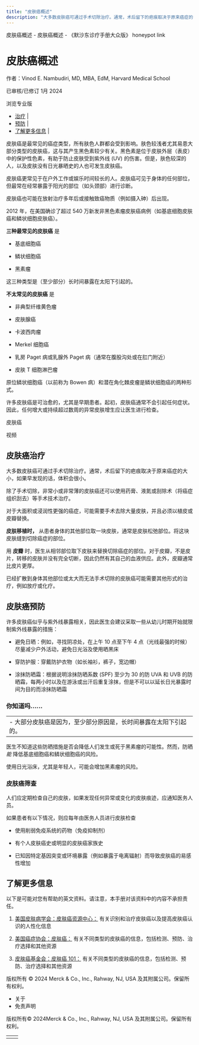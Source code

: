 ```yaml
---
title: "皮肤癌概述"
description: "大多数皮肤癌可通过手术切除治疗。通常，术后留下的疤痕取决于原来癌症的大小，如果早发现的话，体积会很小。"
---
```


﻿皮肤癌概述 \- 皮肤癌概述 \- 《默沙东诊疗手册大众版》 honeypot link

# 皮肤癌概述

作者：Vinod E. Nambudiri, MD, MBA, EdM, Harvard Medical School

已审核/已修订 1月 2024

浏览专业版

- [治疗](#治疗_v87525476_zh) \|
- [预防](#预防_v87525486_zh) \|
- [了解更多信息](#了解更多信息_v26313264_zh) \|

皮肤癌是最常见的癌症类型，所有肤色人群都会受到影响。肤色较浅者尤其易患大部分类型的皮肤癌，这与其产生黑色素较少有关。黑色素是位于皮肤外层（表皮）中的保护性色素，有助于防止皮肤受到紫外线 (UV) 的伤害。但是，肤色较深的人，以及皮肤没有日光暴晒史的人也可发生皮肤癌。

皮肤癌更常见于在户外工作或娱乐时间较长的人。皮肤癌可见于身体的任何部位，但最常在经常暴露于阳光的部位（如头颈部）进行诊断。

皮肤癌也可能在放射治疗多年后或接触致癌物质（例如摄入砷）后出现。

2012 年，在美国确诊了超过 540 万新发非黑色素瘤皮肤癌病例（如基底细胞皮肤癌和鳞状细胞皮肤癌）。

**三种最常见的皮肤癌** 是

- 基底细胞癌

- 鳞状细胞癌

- 黑素瘤


这三种类型是（至少部分）长时间暴露在太阳下引起的。

**不太常见的皮肤癌** 是

- 非典型纤维黄色瘤

- 皮肤腺癌

- 卡波西肉瘤

- Merkel 细胞癌

- 乳房 Paget 病或乳腺外 Paget 病（通常在腹股沟处或在肛门附近）

- 皮肤 T 细胞淋巴瘤


原位鳞状细胞癌（以前称为 Bowen 病）和潜在角化棘皮瘤是鳞状细胞癌的两种形式。

许多皮肤癌是可治愈的，尤其是早期患者。起初，皮肤癌通常不会引起任何症状。因此，任何增大或持续超过数周的异常皮肤增生应让医生进行检查。

皮肤癌



视频

## 皮肤癌治疗

大多数皮肤癌可通过手术切除治疗。通常，术后留下的疤痕取决于原来癌症的大小，如果早发现的话，体积会很小。

除了手术切除，非常小或非常薄的皮肤癌还可以使用药膏、液氮或刮除术（将癌症组织刮去）等手术技术治疗。

对于大面积或浸润性更强的癌症，可能需要手术去除大量皮肤，并且必须以植皮或皮瓣替换。

**皮肤移植时，** 从患者身体的其他部位取一块皮肤，通常是皮肤松弛部位。将这块皮肤缝到切除癌症的部位。

用 **皮瓣** 时，医生从相邻部位取下皮肤来替换切除癌症的部位。对于皮瓣，不是皮片，转移的皮肤并没有完全切断，因此仍然有其自己的血液供应。此外，皮瓣通常比皮片更厚。

已经扩散到身体其他部位或太大而无法手术切除的皮肤癌可能需要其他形式的治疗，例如放疗或化疗。

## 皮肤癌预防

许多皮肤癌似乎与紫外线暴露相关，因此医生会建议采取一些从幼儿时期开始就限制紫外线暴露的措施：

- 避免日晒：例如，寻找阴凉处，在上午 10 点至下午 4 点（光线最强的时候）尽量减少户外活动，避免日光浴及使用晒黑床

- 穿防护服：穿戴防护衣物（如长袖衫，裤子，宽边帽）

- 涂抹防晒霜：根据说明涂抹防晒系数 (SPF) 至少为 30 的防 UVA 和 UVB 的防晒霜，每两小时以及在游泳或出汗后重复涂抹，但是不可以以延长日光暴露时间为目的而涂抹防晒霜


### 你知道吗……

|     |
| --- |
| - 大部分皮肤癌是因为，至少部分原因是，长时间暴露在太阳下引起的。 |

医生不知道这些防晒措施是否会降低人们发生或死于黑素瘤的可能性。然而，防晒 _能_ 降低基底细胞癌和鳞状细胞癌的风险。

使用日光浴床，尤其是年轻人，可能会增加黑素瘤的风险。

### 皮肤癌筛查

人们应定期检查自己的皮肤，如果发现任何异常或变化的皮肤痕迹，应通知医务人员。

如果患者有以下情况，则应每年由医务人员进行皮肤检查

- 使用削弱免疫系统的药物（免疫抑制剂）

- 有个人皮肤癌史或明显的皮肤癌家族史

- 已知因特定基因突变或环境暴露（例如暴露于电离辐射）而导致皮肤癌的易感性增加


## 了解更多信息

以下是可能对您有帮助的英文资料。请注意，本手册对该资料中的内容不承担责任。

1. [美国皮肤病学会：皮肤癌资源中心：](https://www.aad.org/public/spot-skin-cancer/learn-about-skin-cancer/detect/check-your-partner-check-yourself) 有关识别和治疗皮肤癌以及提高皮肤癌认识的人性化信息

2. [美国癌症协会：皮肤癌：](https://www.cancer.org/cancer/skin-cancer.html) 有关不同类型的皮肤癌的信息，包括检测、预防、治疗选择和其他资源

3. [皮肤癌基金会：皮肤癌 101：](http://www.skincancer.org/skin-cancer-information) 有关不同类型的皮肤癌的信息，包括检测、预防、治疗选择和其他资源




版权所有 © 2024
Merck & Co., Inc., Rahway, NJ, USA 及其附属公司。保留所有权利。

- 关于
- 免责声明

版权所有© 2024Merck & Co., Inc., Rahway, NJ, USA 及其附属公司。保留所有权利。

|     |     |
| --- | --- |
|  |  |